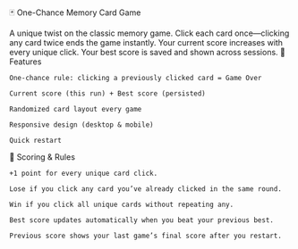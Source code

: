 
🃏 One-Chance Memory Card Game

A unique twist on the classic memory game. Click each card once—clicking any card twice ends the game instantly.
Your current score increases with every unique click. Your best score is saved and shown across sessions.
🎯 Features

    One-chance rule: clicking a previously clicked card = Game Over

    Current score (this run) + Best score (persisted)

    Randomized card layout every game

    Responsive design (desktop & mobile)

    Quick restart

🚦 Scoring & Rules

    +1 point for every unique card click.

    Lose if you click any card you’ve already clicked in the same round.

    Win if you click all unique cards without repeating any.

    Best score updates automatically when you beat your previous best.

    Previous score shows your last game’s final score after you restart.
